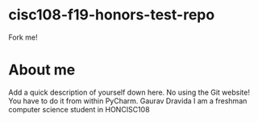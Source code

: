 # cisc108-f19-honors-test-repo
Fork me!

# About me
Add a quick description of yourself down here. No using the Git website! You have to do it from within PyCharm.
Gaurav Dravida I am a freshman computer science student in HONCISC108